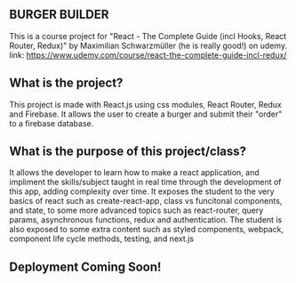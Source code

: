 ## BURGER BUILDER 
This is a course project for "React - The Complete Guide (incl Hooks, React Router, Redux)" by Maximilian Schwarzmüller (he is really good!) on udemy. link: https://www.udemy.com/course/react-the-complete-guide-incl-redux/

## What is the project?
This project is made with React.js using css modules, React Router, Redux and Firebase. 
It allows the user to create a burger and submit their "order" to a firebase database. 


## What is the purpose of this project/class?
It allows the developer to learn how to make a react application, and impliment the skills/subject taught in real time through the development of this app, adding complexity over time. It exposes the student to the very basics of react such as create-react-app, class vs funcitonal components, and state, to some more advanced topics such as react-router, query params, asynchronous functions, redux and authentication. The student is also exposed to some extra content such as styled components, webpack, component life cycle methods, testing, and next.js

## Deployment Coming Soon!
